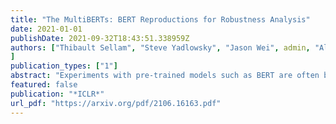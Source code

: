 ```yaml
---
title: "The MultiBERTs: BERT Reproductions for Robustness Analysis"
date: 2021-01-01
publishDate: 2021-09-32T18:43:51.338959Z
authors: ["Thibault Sellam", "Steve Yadlowsky", "Jason Wei", admin, "Alexander D'Amour", "Tal Linzen", "Jasmijn Bastings", "Iulia Turc", "Jacob Eisenstein", "Dipanjan Das", "Ian Tenney", "Ellie Pavlick"
]
publication_types: ["1"]
abstract: "Experiments with pre-trained models such as BERT are often based on a single checkpoint. While the conclusions drawn apply to the artifact tested in the experiment (i.e., the particular instance of the model), it is not always clear whether they hold for the more general procedure which includes the architecture, training data, initialization scheme, and loss function. Recent work has shown that repeating the pre-training process can lead to substantially different performance, suggesting that an alternative strategy is needed to make principled statements about procedures. To enable researchers to draw more robust conclusions, we introduce MultiBERTs, a set of 25 BERT-Base checkpoints, trained with similar hyper-parameters as the original BERT model but differing in random weight initialization and shuffling of training data. We also define the Multi-Bootstrap, a non-parametric bootstrap method for statistical inference designed for settings where there are multiple pre-trained models and limited test data. To illustrate our approach, we present a case study of gender bias in coreference resolution, in which the Multi-Bootstrap lets us measure effects that may not be detected with a single checkpoint. The models and statistical library are available online, along with an additional set of 140 intermediate checkpoints captured during pre-training to facilitate research on learning dynamics."
featured: false
publication: "*ICLR*"
url_pdf: "https://arxiv.org/pdf/2106.16163.pdf"
---
```

